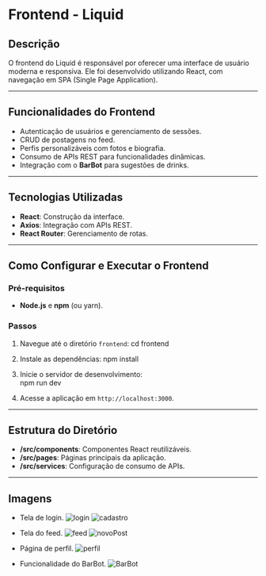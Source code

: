 # **Frontend - Liquid**

## **Descrição**

O frontend do Liquid é responsável por oferecer uma interface de usuário moderna e responsiva. Ele foi desenvolvido utilizando React, com navegação em SPA (Single Page Application).

---

## **Funcionalidades do Frontend**

- Autenticação de usuários e gerenciamento de sessões.
- CRUD de postagens no feed.
- Perfis personalizáveis com fotos e biografia.
- Consumo de APIs REST para funcionalidades dinâmicas.
- Integração com o **BarBot** para sugestões de drinks.

---

## **Tecnologias Utilizadas**

- **React**: Construção da interface.
- **Axios**: Integração com APIs REST.
- **React Router**: Gerenciamento de rotas.

---

## **Como Configurar e Executar o Frontend**

### **Pré-requisitos**

- **Node.js** e **npm** (ou yarn).

### **Passos**

1. Navegue até o diretório `frontend`:
     cd frontend
    
2. Instale as dependências:
    npm install
    
4. Inicie o servidor de desenvolvimento:     
    npm run dev
    
5. Acesse a aplicação em `http://localhost:3000`.

---

## **Estrutura do Diretório**

- **/src/components**: Componentes React reutilizáveis.
- **/src/pages**: Páginas principais da aplicação.
- **/src/services**: Configuração de consumo de APIs.

---

## **Imagens**


- Tela de login.
![login](https://github.com/user-attachments/assets/f8efbde8-a088-4aad-951a-9777b2b7a88d)
![cadastro](https://github.com/user-attachments/assets/d9af3c26-6488-4bc1-b2ef-b54a5cd4472e)
  
- Tela do feed.
![feed](https://github.com/user-attachments/assets/99d83648-a6b3-468f-9730-a8d0e862a488)
![novoPost](https://github.com/user-attachments/assets/165d167e-bc90-4d89-8a8b-f4018f9d0907)
  
- Página de perfil.
![perfil](https://github.com/user-attachments/assets/89c703c8-cd6d-4494-8b26-7a603ef65a1f)
  
- Funcionalidade do BarBot.
![BarBot](https://github.com/user-attachments/assets/98a28ad0-7b82-47c5-bbb7-7892cc509a38)

